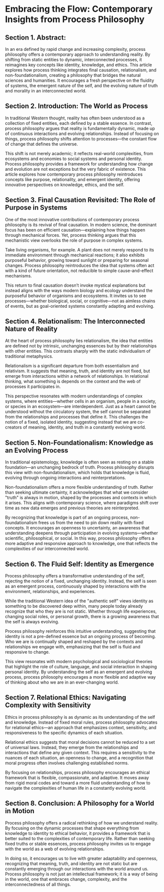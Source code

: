 <!-- omit in toc -->

# Embracing the Flow: Contemporary Insights from Process Philosophy

## Section 1. Abstract:

In an era defined by rapid change and increasing complexity, process philosophy offers a contemporary approach to understanding reality. By shifting from static entities to dynamic, interconnected processes, it reimagines key concepts like identity, knowledge, and ethics. This article explores how process thinking integrates final causation, relationalism, and non-foundationalism, creating a philosophy that bridges the natural sciences and humanities. It encourages a fresh perspective on the fluidity of systems, the emergent nature of the self, and the evolving nature of truth and morality in an interconnected world.

## Section 2. Introduction: The World as Process

In traditional Western thought, reality has often been understood as a collection of fixed entities, each defined by a stable essence. In contrast, process philosophy argues that reality is fundamentally dynamic, made up of continuous interactions and evolving relationships. Instead of focusing on things, process philosophy shifts attention to processes—the constant flow of change that defines the universe.

This shift is not merely academic; it reflects real-world complexities, from ecosystems and economies to social systems and personal identity. Process philosophy provides a framework for understanding how change and evolution are not exceptions but the very fabric of existence. This article explores how contemporary process philosophy reintroduces concepts like purpose, relationality, and emergent identity, offering innovative perspectives on knowledge, ethics, and the self.

## Section 3. Final Causation Revisited: The Role of Purpose in Systems

One of the most innovative contributions of contemporary process philosophy is its revival of final causation. In modern science, the dominant focus has been on efficient causation—explaining how things happen through mechanical forces. Yet, process thinking argues that this mechanistic view overlooks the role of purpose in complex systems.

Take living organisms, for example. A plant does not merely respond to its immediate environment through mechanical reactions; it also exhibits purposeful behavior, growing toward sunlight or preparing for seasonal changes. Process philosophy reintroduces the idea that systems often act with a kind of future orientation, not reducible to simple cause-and-effect mechanisms.

This return to final causation doesn’t invoke mystical explanations but instead aligns with the ways modern biology and ecology understand the purposeful behavior of organisms and ecosystems. It invites us to see processes—whether biological, social, or cognitive—not as aimless chains of events, but as goal-oriented systems constantly adapting and evolving.

## Section 4. Relationalism: The Interconnected Nature of Reality

At the heart of process philosophy lies relationalism, the idea that entities are defined not by intrinsic, unchanging essences but by their relationships with other entities. This contrasts sharply with the static individualism of traditional metaphysics.

Relationalism is a significant departure from both essentialism and relativism. It suggests that meaning, truth, and identity are not fixed, but emerge from interactions within a network of relationships. In relational thinking, what something is depends on the context and the web of processes it participates in.

This perspective resonates with modern understandings of complex systems, where entities—whether cells in an organism, people in a society, or species in an ecosystem—are interdependent. Just as a heart cannot be understood without the circulatory system, the self cannot be separated from the relationships and processes that define it. This challenges the notion of a fixed, isolated identity, suggesting instead that we are co-creators of meaning, identity, and truth in a constantly evolving world.

## Section 5. Non-Foundationalism: Knowledge as an Evolving Process

In traditional epistemology, knowledge is often seen as resting on a stable foundation—an unchanging bedrock of truth. Process philosophy disrupts this view with non-foundationalism, which holds that knowledge is fluid, evolving through ongoing interactions and reinterpretations.

Non-foundationalism offers a more flexible understanding of truth. Rather than seeking ultimate certainty, it acknowledges that what we consider "truth" is always in motion, shaped by the processes and contexts in which it arises. This aligns with contemporary science, where paradigms shift over time as new data emerges and previous theories are reinterpreted.

By recognizing that knowledge is part of an ongoing process, non-foundationalism frees us from the need to pin down reality with fixed concepts. It encourages an openness to uncertainty, an awareness that understanding deepens through participation in evolving systems—whether scientific, philosophical, or social. In this way, process philosophy offers a more adaptive and responsive approach to knowledge, one that reflects the complexities of our interconnected world.

## Section 6. The Fluid Self: Identity as Emergence

Process philosophy offers a transformative understanding of the self, rejecting the notion of a fixed, unchanging identity. Instead, the self is seen as an emergent process, continuously shaped by interactions with the environment, relationships, and experiences.

While the traditional Western idea of the "authentic self" views identity as something to be discovered deep within, many people today already recognize that who they are is not static. Whether through life experiences, changing social roles, or personal growth, there is a growing awareness that the self is always evolving.

Process philosophy reinforces this intuitive understanding, suggesting that identity is not a pre-defined essence but an ongoing process of becoming. Who we are is continually shaped and reshaped by the contexts and relationships we engage with, emphasizing that the self is fluid and responsive to change.

This view resonates with modern psychological and sociological theories that highlight the role of culture, language, and social interaction in shaping personal identity. By understanding the self as an emergent and evolving process, process philosophy encourages a more flexible and adaptive way of thinking about who we are in an ever-changing world.

## Section 7. Relational Ethics: Navigating Complexity with Sensitivity

Ethics in process philosophy is as dynamic as its understanding of the self and knowledge. Instead of fixed moral rules, process philosophy advocates for relational ethics—an approach that emphasizes context, sensitivity, and responsiveness to the specific dynamics of each situation.

Relational ethics suggests that moral decisions cannot be reduced to a set of universal laws. Instead, they emerge from the relationships and interactions that define any given context. This requires a sensitivity to the nuances of each situation, an openness to change, and a recognition that moral progress often involves challenging established norms.

By focusing on relationships, process philosophy encourages an ethical framework that is flexible, compassionate, and adaptive. It moves away from rigid moral codes and toward a more fluid understanding of how to navigate the complexities of human life in a constantly evolving world.

## Section 8. Conclusion: A Philosophy for a World in Motion

Process philosophy offers a radical rethinking of how we understand reality. By focusing on the dynamic processes that shape everything from knowledge to identity to ethical behavior, it provides a framework that is better suited to the complexities of contemporary life. Rather than seeking fixed truths or stable essences, process philosophy invites us to engage with the world as a web of evolving relationships.

In doing so, it encourages us to live with greater adaptability and openness, recognizing that meaning, truth, and identity are not static but are constantly emerging through our interactions with the world around us. Process philosophy is not just an intellectual framework; it is a way of being in the world, one that embraces change, complexity, and the interconnectedness of all things.
